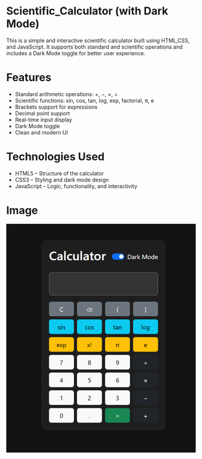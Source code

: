 # Scientific_Calculator (with Dark Mode)
This is a simple and interactive scientific calculator built using HTML,CSS, and JavaScript. It supports both standard and scientific operations and includes a Dark Mode toggle for better user experience.

# Features
- Standard arithmetic operations: +, −, ×, ÷
- Scientific functions: sin, cos, tan, log, exp, factorial, π, e
- Brackets support for expressions
- Decimal point support
- Real-time input display
- Dark Mode toggle
- Clean and modern UI

# Technologies Used
- HTML5 – Structure of the calculator
- CSS3 – Styling and dark mode design
- JavaScript – Logic, functionality, and interactivity

# Image
![image alt](https://github.com/AnkitPal2204/Scientific_Calculator/blob/b6031a5d34691b62afc38cfc8f3e591ea58d4a53/Screenshot%202025-07-04%20175836.png)
